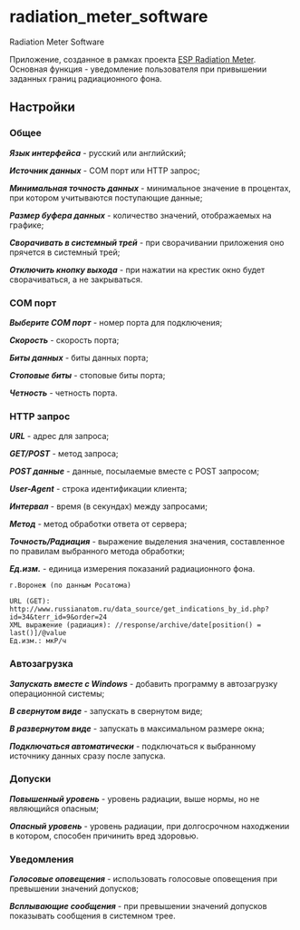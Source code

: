# radiation_meter_software
Radiation Meter Software

Приложение, созданное в рамках проекта [ESP Radiation Meter](https://github.com/avdeevsv91/esp_radiation_meter). Основная функция - уведомление пользователя при привышении заданных границ радиационного фона.

## Настройки

### Общее

***Язык интерфейса*** - русский или английский;

***Источник данных*** - COM порт или HTTP запрос;

***Минимальная точность данных*** - минимальное значение в процентах, при котором учитываются поступающие данные;

***Размер буфера данных*** - количество значений, отображаемых на графике;

***Сворачивать в системный трей*** - при сворачивании приложения оно прячется в системный трей;

***Отключить кнопку выхода*** - при нажатии на крестик окно будет сворачиваться, а не закрываться.

### COM порт

***Выберите COM порт*** - номер порта для подключения;

***Скорость*** - скорость порта;

***Биты данных*** - биты данных порта;

***Стоповые биты*** - стоповые биты порта;

***Четность*** - четность порта.

### HTTP запрос

***URL*** - адрес для запроса;

***GET/POST*** - метод запроса;

***POST данные*** - данные, посылаемые вместе с POST запросом;

***User-Agent*** - строка идентификации клиента;

***Интервал*** - время (в секундах) между запросами;

***Метод*** - метод обработки ответа от сервера;

***Точность/Радиация*** - выражение выделения значения, составленное по правилам выбранного метода обработки;

***Ед.изм.*** - единица измерения показаний радиационного фона.

    г.Воронеж (по данным Росатома)
    
    URL (GET): http://www.russianatom.ru/data_source/get_indications_by_id.php?id=34&terr_id=9&order=24  
    XML выражение (радиация): //response/archive/date[position() = last()]/@value  
    Ед.изм.: мкР/ч  

### Автозагрузка

***Запускать вместе с Windows*** - добавить программу в автозагрузку операционной системы;

***В свернутом виде*** - запускать в свернутом виде;

***В развернутом виде*** - запускать в максимальном размере окна;

***Подключаться автоматически*** - подключаться к выбранному источнику данных сразу после запуска.

### Допуски

***Повышенный уровень*** - уровень радиации, выше нормы, но не являющийся опасным;

***Опасный уровень*** - уровень радиации, при долгосрочном находжении в котором, способен причинить вред здоровью.

### Уведомления

***Голосовые оповещения*** - использовать голосовые оповещения при превышении значений допусков;

***Всплывающие сообщения*** - при превышении значений допусков показывать сообщения в системном трее.
